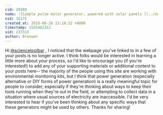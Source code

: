 ```yaml
---
cid: 20488
node: ![Simple pulse motor generator, powered with solar panels ](../notes/sciencetoolbar/04-19-2018/simple-pulse-motor-generator-powered-with-solar-panels)
nid: 16175
created_at: 2018-08-28 13:18:32 +0000
timestamp: 1535462312
uid: 237313
author: Bronwen
---
```


Hi [@sciencetoolbar](/profile/sciencetoolbar) , I noticed that the webpage you've linked to in a few of your posts is no longer active. I think folks would be interested in learning a little more about your process, so I'd like to encourage you (if you're interested!) to add any of your supporting materials or additional content to your posts here-- the majority of the people using this site are working with environmental monitoring kits, but I think that power generation (especially alternative or DIY forms of power generation) is a really meaningful topic for people to consider, especially if they're thinking about ways to keep their tools running when they're out in the field, or attempting to collect data in a situation where usual sources of electricity are inaccessible. I'd be very interested to hear if you've been thinking about any specific ways that these generators might be used by others. Thanks for sharing!